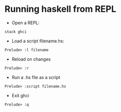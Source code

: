 Running haskell from REPL
===

* Open a REPL:

```[bash]
stack ghci
```

* Load a script filename.hs:

```[haskell]
Prelude> :l filename
```

* Reload on changes

```[haskell]
Prelude> :r
```

* Run a .hs file as a script

```[haskell]
Prelude> :script filename.hs
```


* Exit ghci

```[haskell]
Prelude> :q
```